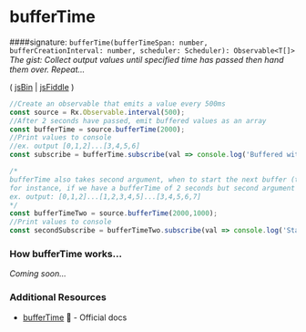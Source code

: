 # bufferTime
####signature: `bufferTime(bufferTimeSpan: number, bufferCreationInterval: number, scheduler: Scheduler): Observable<T[]>`
*The gist: Collect output values until specified time has passed then hand them over. Repeat...*

( [jsBin](http://jsbin.com/hizuxiruqa/edit?js,console) | [jsFiddle](https://jsfiddle.net/btroncone/vx7vwg01/) )

```js
//Create an observable that emits a value every 500ms
const source = Rx.Observable.interval(500);
//After 2 seconds have passed, emit buffered values as an array
const bufferTime = source.bufferTime(2000);
//Print values to console
//ex. output [0,1,2]...[3,4,5,6]
const subscribe = bufferTime.subscribe(val => console.log('Buffered with Time:', val));

/*
bufferTime also takes second argument, when to start the next buffer (time in ms)
for instance, if we have a bufferTime of 2 seconds but second argument (bufferCreationInterval) of 1 second:
ex. output: [0,1,2]...[1,2,3,4,5]...[3,4,5,6,7]
*/
const bufferTimeTwo = source.bufferTime(2000,1000);
//Print values to console
const secondSubscribe = bufferTimeTwo.subscribe(val => console.log('Start Buffer Every 1s:', val));
```

### How bufferTime works...
*Coming soon...*

### Additional Resources
* [bufferTime](http://reactivex.io/rxjs/class/es6/Observable.js~Observable.html#instance-method-bufferTime) :newspaper: - Official docs